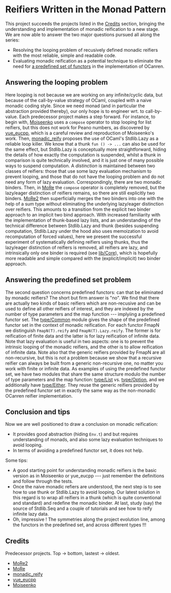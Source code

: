# Reifiers Written in the Monad Pattern

This project succeeds the projects listed in the [Credits](#credits) section, bringing the understanding and implementation of monadic reification to a new stage. We are now able to answer the two major questions pursued all along the series:

* Resolving the looping problem of recusively defined monadic reifiers with the most reliable, simple and readable code.
* Evaluating monadic reification as a potential technique to eliminate the need for [a predefined set of functors](https://github.com/JetBrains-Research/OCanren/blob/8ce216180e2abe37b8a1f60cf6bf9187c63fc81c/src/core/Logic.ml#L135) in the implementation of OCanren. 

## Answering the looping problem

Here looping is not because we are working on any infinite/cyclic data, but because of the call-by-value strategy of OCaml, coupled with a naive monadic coding style. Since we need monad (and in particular the abstraction provided thereby), our only hope is to engineer wrt. to call-by-value. Each predecessor project makes a step forward. For instance, to begin with, [Moiseenko](https://gist.github.com/eupp/a78e9fc086834106e98d50e1e7bdea24) uses a `compose` operator to stop looping for list reifiers, but this does not work for Peano numbers, as discovered by [yue_eucpp](../yue_eucpp), which is a careful review and reproduction of Moiseenko's work. Then, [monadic_reify](../monadic_reify) proposes the use of OCaml's Stdlib.Lazy as a reliable loop killer. We know that a thunk `fun () -> ...` can also be used for the same effect, but Stdlib.Lazy is conceptually more straightforward, hiding the details of how exactly the computation is suspended, whilst a thunk in comparison is quite technically involved, and it is just one of many possible ways to suspend computation.  A _distinction_ is maintained between two classes of reifiers: those that use  some lazy evaluation mechanism to prevent looping, and those that do not have the looping problem and do not need any form of lazy evaluation. Correspondingly, there are two monadic binders.  Then, in [MoRe](../MoRe)  the `compose` operator is completely removed, but the lazy/eager distinction of reifiers remains, so there are still explicitly two binders. [MoRe2](../MoRe2) then superficially merges the two binders into one with the help of a sum type without eliminating the underlying lazy/eager distinction over reifiers. This amounts to a transition from the explicit two binder approach to an implicit two bind approach.  With increased familiarity with the implementation of thunk-based lazy lists, and an understanding of the technical difference between Stdlib.Lazy and thunk (besides suspending computation, Stdlib.Lazy under the hood also uses memoization to avoid recomputation of forced values), here we present the successful experiment of systematically defining reifiers using thunks, thus the lazy/eager distinction of reifiers is removed, all reifiers are lazy, and intrinsically only one binder is required (see [lib/Core](lib/core.mli)), which is hopefully more readable and simple compared with the (explicit/implicit) two binder approach.

## Answering the predefined set problem

The second question concerns predefined functors: can that be eliminated by monadic reifiers? The short but firm answer is "no". We find that there are actually two kinds of basic reifiers which are non-recusive and can be used to define all other reifiers of interest, and they are indexed by the number of type parameters and the map function --- implyiing a predefined functor set.  The [type/Common](type/common.mli) module gives the shape of the predefined functor set in the context of monadic reification. For each functor FmapN we distinguish `FmapN(T).reify` and `FmapN(T).Lazy.reify`. The former is for reification of finite data and the latter is for lazy reification of infinite data. Note that lazy evaluation is useful in two aspects: one is to prevent the intrinsic looping of the monadic reifiers, and the other is to allow reification of infinite data. Note also that the generic reifiers provided by FmapN are all non-recursive, but this is _not_ a problem  because we show that a recursive reifier can always be built from a generic non-recursive one, no matter you work with finite or infinite data. As examples of using the predefined functor set, we have two modules that share the same structure modulo the number of type parameters and the map function: [type/List](type/list.mli) vs. [type/Option](type/option.mli), and we additionally have [type/Either](type/either.mli). They reuse the generic reifiers provided by the predefined functor set in exactly the same way as the non-monadic OCanren reifier implementation. 

## Conclusion and tips

Now we are well positioned to draw a conclusion on monadic reification:

- It provides good abstraction (hiding `Env.t`) and but requires understanding of monads, and also some lazy evaluation techniques to avoid looping.
- In terms of avoiding a predefined functor set, it does not help.

Some tips:

- A good starting point for understanding monadic reifiers is the basic version as in Moiseenko or yue_eucpp --- just remember the definitions and follow through the tests.
- Once the naive monadic refiers are understood, the next step is to see how to use thunk or Stdlib.Lazy to avoid looping. Our latest solution in this regard is to wrap all reifiers in a thunk (which is quite conventional and standard) and redefine the monadic binder. At last, study (say) the source of Stdlib.Seq and a couple of tutorials and see how to reify infinite lazy data.
- Oh, impressive ! The symmetries along the project evolution line, among the functors in the predefined set,  and across different types !!!


## Credits
 
 Predecessor projects. Top -> bottom, lastest -> oldest. 
 
- [MoRe2](../MoRe2)
- [MoRe](../MoRe)
- [monadic_reify](../monadic_reify)
- [yue_eucpp](../yue_eucpp) 
- [Moiseenko](https://gist.github.com/eupp/a78e9fc086834106e98d50e1e7bdea24)

